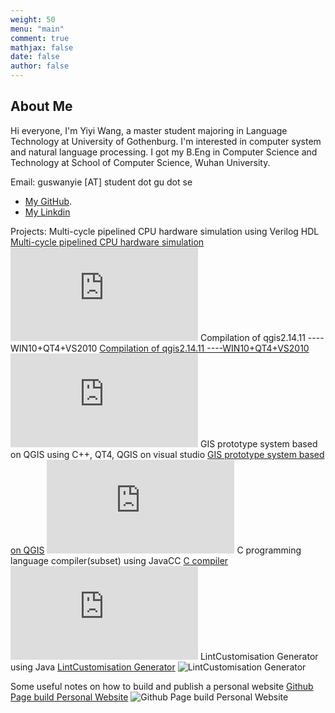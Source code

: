 ```yaml
---
weight: 50
menu: "main"
comment: true
mathjax: false
date: false
author: false
---
```

## About Me
Hi everyone, I'm Yiyi Wang, a master student majoring in Language Technology at University of Gothenburg. I'm interested in computer system and natural language processing. I got my B.Eng in Computer Science and Technology at School of Computer Science, Wuhan University. 

Email: guswanyie [AT] student dot gu dot se
* [My GitHub](https://github.com/Braveoneone).
* [My Linkdin](https://www.linkedin.com/in/yiyi-wang-0551b7179/)

Projects:
Multi-cycle pipelined CPU hardware simulation using Verilog HDL
[Multi-cycle pipelined CPU hardware simulation](https://braveoneone.github.io/cpuVHDL.pdf)
![Multi-cycle pipelined CPU hardware simulation](https://braveoneone.github.io/cpuVHDL.pdf)
Compilation of qgis2.14.11 ----WIN10+QT4+VS2010 
[Compilation of qgis2.14.11 ----WIN10+QT4+VS2010](https://braveoneone.github.io/GIS11.pdf)
![Compilation of qgis2.14.11 ----WIN10+QT4+VS2010](https://braveoneone.github.io/GIS11.pdf)
GIS prototype system based on QGIS using C++, QT4, QGIS on visual studio
[GIS prototype system based on QGIS](https://braveoneone.github.io/GIS12.pdf)
![GIS prototype system based on QGIS](https://braveoneone.github.io/GIS12.pdf)
C programming language compiler(subset) using JavaCC
[C compiler](https://braveoneone.github.io/javacc.pdf)
![C compiler](https://braveoneone.github.io/javacc.pdf)
LintCustomisation Generator using Java
[LintCustomisation Generator](https://github.com/Braveoneone/LintCustomisation/tree/main)
![LintCustomisation Generator](https://github.com/Braveoneone/LintCustomisation/tree/main)

Some useful notes on how to build and publish a personal website
[Github Page build Personal Website](https://braveoneone.github.io/post/github-hugo/)
![Github Page build Personal Website](https://braveoneone.github.io/post/github-hugo/)
